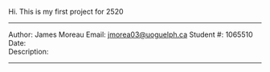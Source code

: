 Hi. This is my first project for 2520
*******************************************************************************
Author:       James Moreau
Email:        jmorea03@uoguelph.ca
Student #:    1065510
Date:         
Description:   
*******************************************************************************